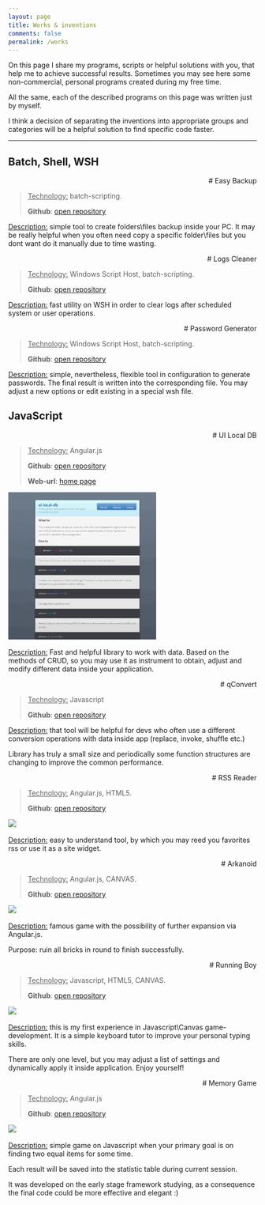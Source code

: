 ```yaml
---
layout: page
title: Works & inventions
comments: false
permalink: /works
---
```


On this page I share my programs, scripts or helpful solutions with you, that help me to achieve successful results. Sometimes you may see here some non-commercial, personal programs created during my free time.

All the same, each of the described programs on this page was written just by myself.

I think a decision of separating the inventions into appropriate groups and categories will be a helpful solution to find specific code faster.
<hr/>

<div id="batch-page-content" data-role="collapsible">

<h2 id="batch" name="batch" class="works-category"> Batch, Shell, WSH </h2>

<div align="right" class="project-header"><span class="project-title"># Easy Backup</span></div>
<div class="project-content"><p></p>
<blockquote>
<p><u>Technology:</u> batch-scripting. </p> 
<p><b>Github</b>: <a href="https://github.com/asduser/bat-scripts-kit#easy-backup" target="_blank">open repository</a></p>
</blockquote>
<p><u>Description:</u>  simple tool to create folders\files backup inside your PC. It may be really helpful when you often need copy a specific folder\files but you dont want do it manually due to time wasting. </p>
<div class="clear"></div>
</div>

<div align="right" class="project-header"><span class="project-title"># Logs Cleaner</span></div>
<div class="project-content"><p></p>
<blockquote>
<p><u>Technology:</u> Windows Script Host, batch-scripting. </p> 
<p><b>Github</b>: <a href="https://github.com/asduser/wsh-logs-cleaner" target="_blank">open repository</a></p>
</blockquote>
<p><u>Description:</u> fast utility on WSH in order to clear logs after scheduled system or user operations. </p>
<div class="clear"></div>
</div>

<div align="right" class="project-header"><span class="project-title"># Password Generator</span></div>
<div class="project-content"><p></p>
<blockquote>
<p><u>Technology:</u> Windows Script Host, batch-scripting. </p> 
<p><b>Github</b>: <a href="https://github.com/asduser/wsh-password-generator" target="_blank">open repository</a></p>
</blockquote>
<p><u>Description:</u>  simple, nevertheless, flexible tool in configuration to generate passwords. The final result is written into the corresponding file. You may adjust a new options or edit existing in a special wsh file. </p>
<div class="clear"></div>
</div>

</div>  



<div id="js-page-content" data-role="collapsible" class="group-block">

<h2 id="js" name="js" class="works-category"> JavaScript </h2>

<div align="right" class="project-header"><span class="project-title"># UI Local DB</span></div>
<div class="project-content"><p></p>
<blockquote>
<p><u>Technology:</u> Angular.js </p> 
<p><b>Github</b>: <a href="https://github.com/asduser/angularjs-simple-game" target="_blank">open repository</a></p>
<p><b>Web-url</b>: <a href="http://asduser.github.io/ui-local-db/" target="_blank">home page</a></p>
</blockquote>
<div class="project-img"> <img src="images/previews/uilocaldb.png" /> </div>
<p><u>Description:</u> Fast and helpful library to work with data. Based on the methods of CRUD, so you may use it as instrument to obtain, adjust and modify different data inside your application. </p>
<div class="clear"></div>
</div>

<div align="right" class="project-header"><span class="project-title"># qConvert</span></div>
<div class="project-content"><p></p>
<blockquote>
<p><u>Technology:</u> Javascript </p> 
<p><b>Github</b>: <a href="https://github.com/asduser/qConvert-javascript-library" target="_blank">open repository</a></p>
</blockquote>
<p><u>Description:</u> that tool will be helpful for devs who often use a different conversion operations with data inside app (replace, invoke, shuffle etc.)</p>
<p>Library has truly a small size and periodically some function structures are changing to improve the common performance. </p>
<div class="clear"></div>
</div>

<div align="right" class="project-header"><span class="project-title"># RSS Reader</span></div>
<div class="project-content"><p></p>
<blockquote>
<p><u>Technology:</u> Angular.js, HTML5. </p> 
<b>Github</b>: <a href="https://github.com/asduser/rss-reader" target="_blank">open repository</a>
</blockquote>
<div class="project-img"> <img src="https://github.com/asduser/rss-reader/raw/master/mock/screen_rss_reader.png?raw=true" /> </div>
<p><u>Description:</u> easy to understand tool, by which you may reed you favorites rss or use it as a site widget.</p>
<div class="clear"></div>
</div>

<div align="right" class="project-header"><span class="project-title"># Arkanoid</span></div>
<div class="project-content"><p></p>
<blockquote>
<p><u>Technology:</u> Angular.js, CANVAS. </p> 
<b>Github</b>: <a href="https://github.com/asduser/angularjs-arkanoid-game" target="_blank">open repository</a>
</blockquote>
<div class="project-img"> <img src="https://github.com/asduser/angularjs-arkanoid-game/raw/master/screen/screenArc.png?raw=true" /> </div>
<p><u>Description:</u> famous game with the possibility of further expansion via Angular.js.</p>
<p>Purpose: ruin all bricks in round to finish successfully.</p>
<div class="clear"></div>
</div>

<div align="right" class="project-header"><span class="project-title"># Running Boy</span></div>
<div class="project-content"><p></p>
<blockquote>
<p><u>Technology:</u> Javascript, HTML5, CANVAS. </p> 
<b>Github</b>: <a href="https://github.com/asduser/running-boy-keyboard" target="_blank">open repository</a>
</blockquote>
<div class="project-img"> <img src="https://github.com/asduser/running-boy-keyboard/raw/master/main/images/screenRB.png?raw=true" /> </div>
<p><u>Description:</u> this is my first experience in Javascript\Canvas game-development. It is a simple keyboard tutor to improve your personal typing skills.</p> 
<p>There are only one level, but you may adjust a list of settings and dynamically apply it inside application. Enjoy yourself!</p>
<div class="clear"></div>
</div>

<div align="right" class="project-header"><span class="project-title"># Memory Game</span></div>
<div class="project-content"><p></p>
<blockquote>
<p><u>Technology:</u> Angular.js </p> 
<b>Github</b>: <a href="https://github.com/asduser/angularjs-simple-game" target="_blank">open repository</a>
</blockquote>
<div class="project-img"> <img src="https://github.com/asduser/angularjs-simple-game/raw/master/images/screen.png?raw=true" /> </div>
<p><u>Description:</u> simple game on Javascript when your primary goal is on finding two equal items for some time. </p>
<p> Each result will be saved into the statistic table during current session. </p>
<p> It was developed on the early stage framework studying, as a consequence the final code could be more effective and elegant :) </p>
<div class="clear"></div>
</div>

</div>
